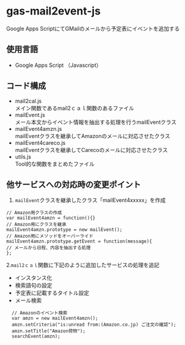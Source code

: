# gas-mail2event-js
Google Apps ScriptにてGMailのメールから予定表にイベントを追加する

## 使用言語
- Google Apps Script （Javascript）

## コード構成
- mail2cal.js  
メイン関数であるmail2ｃａｌ関数のあるファイル
- mailEvent.js  
メール本文からイベント情報を抽出する処理を行うmailEventクラス
- mailEvent4amzn.js  
mailEventクラスを継承してAmazonのメールに対応させたクラス
- mailEvent4careco.js  
mailEventクラスを継承してCarecoのメールに対応させたクラス
- utils.js  
Tool的な関数をまとめたファイル

## 他サービスへの対応時の変更ポイント
1. `mailEvent`クラスを継承したクラス「mailEvent4xxxxx」を作成
```
// Amazon用クラスの作成
var mailEvent4amzn = function(){}
// Amazon用にクラスを継承
mailEvent4amzn.prototype = new mailEvent();
// Amazon用にメソッドをオーバーライド
mailEvent4amzn.prototype.getEvent = function(message){
// メールから日程、内容を抽出する処理
};
```
2.`mail2ｃａｌ`関数に下記のように追加したサービスの処理を追記  
- インスタンス化
- 検索語句の設定
- 予定表に記載するタイトル設定
- メール検索
```
  // Amazonのイベント検索
  var amzn = new mailEvent4amzn();
  amzn.setCriteria("is:unread from:(Amazon.co.jp) ご注文の確認");
  amzn.setTitle("Amazon荷物");
  searchEvent(amzn);
```
